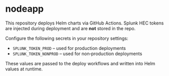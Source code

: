 # nodeapp

This repository deploys Helm charts via GitHub Actions. Splunk HEC tokens are injected during deployment and are **not** stored in the repo.

Configure the following secrets in your repository settings:

- `SPLUNK_TOKEN_PROD` – used for production deployments
- `SPLUNK_TOKEN_NONPROD` – used for non‑production deployments

These values are passed to the deploy workflows and written into Helm values at runtime.
